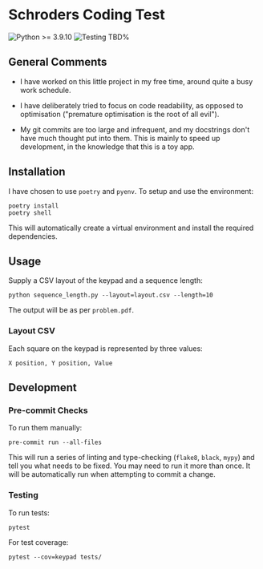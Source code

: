 # Schroders Coding Test

![Python >= 3.9.10](https://img.shields.io/badge/python-%3E%3D%203.9.10-blue?style=flat-square) ![Testing TBD%](https://img.shields.io/badge/coverage-TBD%25-red?style=flat-square)

## General Comments

* I have worked on this little project in my free time, around quite a busy work schedule.

* I have deliberately tried to focus on code readability, as opposed to optimisation ("premature optimisation is the root of all evil").

* My git commits are too large and infrequent, and my docstrings don't have much thought put into them. This is mainly to speed up development, in the knowledge that this is a toy app.

## Installation

I have chosen to use `poetry` and `pyenv`. To setup and use the environment:

```shell
poetry install
poetry shell
```

This will automatically create a virtual environment and install the required dependencies.

## Usage

Supply a CSV layout of the keypad and a sequence length:

```shell
python sequence_length.py --layout=layout.csv --length=10
```

The output will be as per `problem.pdf`.

### Layout CSV

Each square on the keypad is represented by three values:

```csv
X position, Y position, Value
```

## Development

### Pre-commit Checks

To run them manually:

```shell
pre-commit run --all-files
```

This will run a series of linting and type-checking (`flake8`, `black`, `mypy`) and tell you what needs to be fixed. You may need to run it more than once. It will be automatically run when attempting to commit a change.

### Testing

To run tests:

```shell
pytest
```

For test coverage:

```shell
pytest --cov=keypad tests/
```
